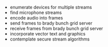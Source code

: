 - enumerate devices for multiple streams
- find microphone streams
- encode audio into frames
- send frames to brady bunch grid server
- receive frames from brady bunch grid server
- incorporate vector text and graphics
- contemplate secure stream algorithms
